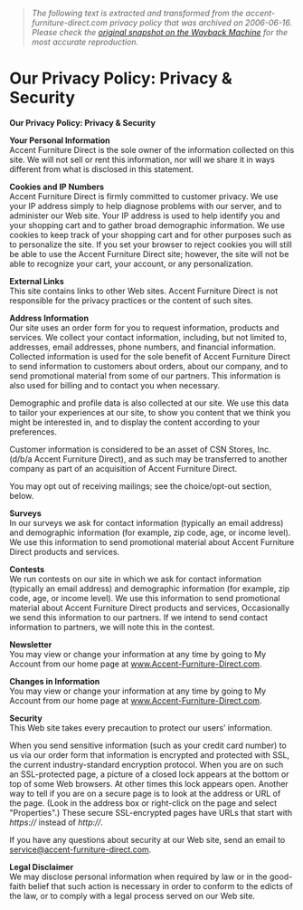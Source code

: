 > *The following text is extracted and transformed from the accent-furniture-direct.com privacy policy that was archived on 2006-06-16. Please check the [original snapshot on the Wayback Machine](https://web.archive.org/web/20060616064011id_/http%3A//accent-furniture-direct.com/content/help13.asp) for the most accurate reproduction.*

# Our Privacy Policy: Privacy & Security

**Our Privacy Policy: Privacy & Security**

**Your Personal Information**  
Accent Furniture Direct is the sole owner of the information collected on this site. We will not sell or rent this information, nor will we share it in ways different from what is disclosed in this statement. 

**Cookies and IP Numbers**  
Accent Furniture Direct is firmly committed to customer privacy. We use your IP address simply to help diagnose problems with our server, and to administer our Web site. Your IP address is used to help identify you and your shopping cart and to gather broad demographic information. We use cookies to keep track of your shopping cart and for other purposes such as to personalize the site. If you set your browser to reject cookies you will still be able to use the Accent Furniture Direct site; however, the site will not be able to recognize your cart, your account, or any personalization. 

**External Links**  
This site contains links to other Web sites. Accent Furniture Direct is not responsible for the privacy practices or the content of such sites. 

**Address Information**  
Our site uses an order form for you to request information, products and services. We collect your contact information, including, but not limited to, addresses, email addresses, phone numbers, and financial information. Collected information is used for the sole benefit of Accent Furniture Direct to send information to customers about orders, about our company, and to send promotional material from some of our partners. This information is also used for billing and to contact you when necessary. 

Demographic and profile data is also collected at our site. We use this data to tailor your experiences at our site, to show you content that we think you might be interested in, and to display the content according to your preferences. 

Customer information is considered to be an asset of CSN Stores, Inc. (d/b/a Accent Furniture Direct), and as such may be transferred to another company as part of an acquisition of Accent Furniture Direct. 

You may opt out of receiving mailings; see the choice/opt-out section, below. 

**Surveys**  
In our surveys we ask for contact information (typically an email address) and demographic information (for example, zip code, age, or income level). We use this information to send promotional material about Accent Furniture Direct products and services. 

**Contests**  
We run contests on our site in which we ask for contact information (typically an email address) and demographic information (for example, zip code, age, or income level). We use this information to send promotional material about Accent Furniture Direct products and services, Occasionally we send this information to our partners. If we intend to send contact information to partners, we will note this in the contest. 

**Newsletter**  
You may view or change your information at any time by going to My Account from our home page at www.Accent-Furniture-Direct.com. 

**Changes in Information**  
You may view or change your information at any time by going to My Account from our home page at www.Accent-Furniture-Direct.com. 

**Security**  
This Web site takes every precaution to protect our users’ information. 

When you send sensitive information (such as your credit card number) to us via our order form that information is encrypted and protected with SSL, the current industry-standard encryption protocol. When you are on such an SSL-protected page, a picture of a closed lock appears at the bottom or top of some Web browsers. At other times this lock appears open. Another way to tell if you are on a secure page is to look at the address or URL of the page. (Look in the address box or right-click on the page and select "Properties".) These secure SSL-encrypted pages have URLs that start with _https://_ instead of _http://_. 

If you have any questions about security at our Web site, send an email to service@accent-furniture-direct.com. 

**Legal Disclaimer**  
We may disclose personal information when required by law or in the good-faith belief that such action is necessary in order to conform to the edicts of the law, or to comply with a legal process served on our Web site. 
